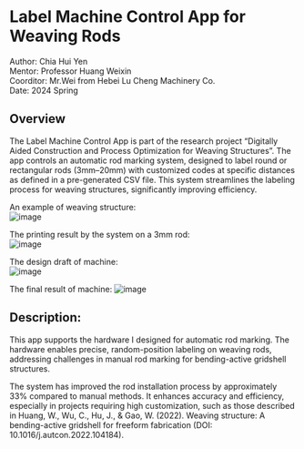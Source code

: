 # Label Machine Control App for Weaving Rods  
Author: Chia Hui Yen  
Mentor: Professor Huang Weixin  
Coorditor: Mr.Wei from Hebei Lu Cheng Machinery Co.  
Date: 2024 Spring  

## Overview  
The Label Machine Control App is part of the research project “Digitally Aided Construction and Process Optimization for Weaving Structures”. The app controls an automatic rod marking system, designed to label round or rectangular rods (3mm–20mm) with customized codes at specific distances as defined in a pre-generated CSV file. This system streamlines the labeling process for weaving structures, significantly improving efficiency.

An example of weaving structure:  
![image](https://github.com/user-attachments/assets/c60d24bf-2d28-4028-952b-8c4f106ba7b2)

The printing result by the system on a 3mm rod:  
![image](https://github.com/user-attachments/assets/a4be7b68-195b-4741-8983-58104d90cf5b)

The design draft of machine:  
![image](https://github.com/user-attachments/assets/bf51571a-33a6-4672-9e76-bf55be7607aa)

The final result of machine:
![image](https://github.com/user-attachments/assets/7e1912dc-da8b-405d-8171-2b76215281b5)

## Description:
This app supports the hardware I designed for automatic rod marking. The hardware enables precise, random-position labeling on weaving rods, addressing challenges in manual rod marking for bending-active gridshell structures.  

The system has improved the rod installation process by approximately 33% compared to manual methods. It enhances accuracy and efficiency, especially in projects requiring high customization, such as those described in Huang, W., Wu, C., Hu, J., & Gao, W. (2022). Weaving structure: A bending-active gridshell for freeform fabrication (DOI: 10.1016/j.autcon.2022.104184).  

